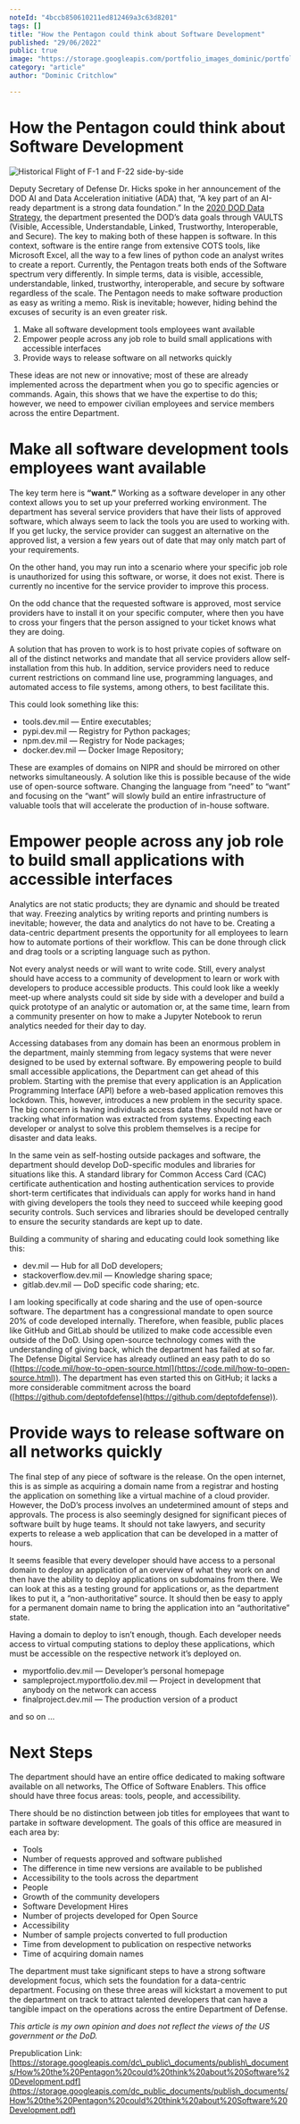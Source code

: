```yaml
---
noteId: "4bccb850610211ed812469a3c63d8201"
tags: []
title: "How the Pentagon could think about Software Development"
published: "29/06/2022"
public: true
image: "https://storage.googleapis.com/portfolio_images_dominic/portfolio_images/Planes-13.jpg"
category: "article"
author: "Dominic Critchlow"

---
```


How the Pentagon could think about Software Development
=======================================================

![Historical Flight of F-1 and F-22 side-by-side](https://storage.googleapis.com/portfolio_images_dominic/portfolio_images/Planes-13.jpg)

Deputy Secretary of Defense Dr. Hicks spoke in her announcement of the DOD AI and Data Acceleration initiative (ADA) that, “A key part of an AI-ready department is a strong data foundation.” In the [2020 DOD Data Strategy](https://media.defense.gov/2020/Oct/08/2002514180/-1/-1/0/DOD-DATA-STRATEGY.PDF), the department presented the DOD’s data goals through VAULTS (Visible, Accessible, Understandable, Linked, Trustworthy, Interoperable, and Secure). The key to making both of these happen is software. In this context, software is the entire range from extensive COTS tools, like Microsoft Excel, all the way to a few lines of python code an analyst writes to create a report. Currently, the Pentagon treats both ends of the Software spectrum very differently. In simple terms, data is visible, accessible, understandable, linked, trustworthy, interoperable, and secure by software regardless of the scale. The Pentagon needs to make software production as easy as writing a memo. Risk is inevitable; however, hiding behind the excuses of security is an even greater risk.

1.  Make all software development tools employees want available
2.  Empower people across any job role to build small applications with accessible interfaces
3.  Provide ways to release software on all networks quickly

These ideas are not new or innovative; most of these are already implemented across the department when you go to specific agencies or commands. Again, this shows that we have the expertise to do this; however, we need to empower civilian employees and service members across the entire Department.

Make all software development tools employees want available
============================================================

The key term here is **“want.”** Working as a software developer in any other context allows you to set up your preferred working environment. The department has several service providers that have their lists of approved software, which always seem to lack the tools you are used to working with. If you get lucky, the service provider can suggest an alternative on the approved list, a version a few years out of date that may only match part of your requirements.

On the other hand, you may run into a scenario where your specific job role is unauthorized for using this software, or worse, it does not exist. There is currently no incentive for the service provider to improve this process.

On the odd chance that the requested software is approved, most service providers have to install it on your specific computer, where then you have to cross your fingers that the person assigned to your ticket knows what they are doing.

A solution that has proven to work is to host private copies of software on all of the distinct networks and mandate that all service providers allow self-installation from this hub. In addition, service providers need to reduce current restrictions on command line use, programming languages, and automated access to file systems, among others, to best facilitate this.

This could look something like this:

*   tools.dev.mil — Entire executables;
*   pypi.dev.mil — Registry for Python packages;
*   npm.dev.mil — Registry for Node packages;
*   docker.dev.mil — Docker Image Repository;

These are examples of domains on NIPR and should be mirrored on other networks simultaneously. A solution like this is possible because of the wide use of open-source software. Changing the language from “need” to “want” and focusing on the “want” will slowly build an entire infrastructure of valuable tools that will accelerate the production of in-house software.

Empower people across any job role to build small applications with accessible interfaces
=========================================================================================

Analytics are not static products; they are dynamic and should be treated that way. Freezing analytics by writing reports and printing numbers is inevitable; however, the data and analytics do not have to be. Creating a data-centric department presents the opportunity for all employees to learn how to automate portions of their workflow. This can be done through click and drag tools or a scripting language such as python.

Not every analyst needs or will want to write code. Still, every analyst should have access to a community of development to learn or work with developers to produce accessible products. This could look like a weekly meet-up where analysts could sit side by side with a developer and build a quick prototype of an analytic or automation or, at the same time, learn from a community presenter on how to make a Jupyter Notebook to rerun analytics needed for their day to day.

Accessing databases from any domain has been an enormous problem in the department, mainly stemming from legacy systems that were never designed to be used by external software. By empowering people to build small accessible applications, the Department can get ahead of this problem. Starting with the premise that every application is an Application Programming Interface (API) before a web-based application removes this lockdown. This, however, introduces a new problem in the security space. The big concern is having individuals access data they should not have or tracking what information was extracted from systems. Expecting each developer or analyst to solve this problem themselves is a recipe for disaster and data leaks.

In the same vein as self-hosting outside packages and software, the department should develop DoD-specific modules and libraries for situations like this. A standard library for Common Access Card (CAC) certificate authentication and hosting authentication services to provide short-term certificates that individuals can apply for works hand in hand with giving developers the tools they need to succeed while keeping good security controls. Such services and libraries should be developed centrally to ensure the security standards are kept up to date.

Building a community of sharing and educating could look something like this:

*   dev.mil — Hub for all DoD developers;
*   stackoverflow.dev.mil — Knowledge sharing space;
*   gitlab.dev.mil — DoD specific code sharing; etc.

I am looking specifically at code sharing and the use of open-source software. The department has a congressional mandate to open source 20% of code developed internally. Therefore, when feasible, public places like GitHub and GitLab should be utilized to make code accessible even outside of the DoD. Using open-source technology comes with the understanding of giving back, which the department has failed at so far. The Defense Digital Service has already outlined an easy path to do so ([https://code.mil/how-to-open-source.html](https://code.mil/how-to-open-source.html)). The department has even started this on GitHub; it lacks a more considerable commitment across the board ([https://github.com/deptofdefense](https://github.com/deptofdefense)).

Provide ways to release software on all networks quickly
========================================================

The final step of any piece of software is the release. On the open internet, this is as simple as acquiring a domain name from a registrar and hosting the application on something like a virtual machine of a cloud provider. However, the DoD’s process involves an undetermined amount of steps and approvals. The process is also seemingly designed for significant pieces of software built by huge teams. It should not take lawyers, and security experts to release a web application that can be developed in a matter of hours.

It seems feasible that every developer should have access to a personal domain to deploy an application of an overview of what they work on and then have the ability to deploy applications on subdomains from there. We can look at this as a testing ground for applications or, as the department likes to put it, a “non-authoritative” source. It should then be easy to apply for a permanent domain name to bring the application into an “authoritative” state.

Having a domain to deploy to isn’t enough, though. Each developer needs access to virtual computing stations to deploy these applications, which must be accessible on the respective network it’s deployed on.

*   myportfolio.dev.mil — Developer’s personal homepage
*   sampleproject.myportfolio.dev.mil — Project in development that anybody on the network can access
*   finalproject.dev.mil — The production version of a product

and so on …

Next Steps
==========

The department should have an entire office dedicated to making software available on all networks, The Office of Software Enablers. This office should have three focus areas: tools, people, and accessibility.

There should be no distinction between job titles for employees that want to partake in software development. The goals of this office are measured in each area by:

*   Tools
*   Number of requests approved and software published
*   The difference in time new versions are available to be published
*   Accessibility to the tools across the department
*   People
*   Growth of the community developers
*   Software Development Hires
*   Number of projects developed for Open Source
*   Accessibility
*   Number of sample projects converted to full production
*   Time from development to publication on respective networks
*   Time of acquiring domain names

The department must take significant steps to have a strong software development focus, which sets the foundation for a data-centric department. Focusing on these three areas will kickstart a movement to put the department on track to attract talented developers that can have a tangible impact on the operations across the entire Department of Defense.

_This article is my own opinion and does not reflect the views of the US government or the DoD._

Prepublication Link: [https://storage.googleapis.com/dc\_public\_documents/publish\_documents/How%20the%20Pentagon%20could%20think%20about%20Software%20Development.pdf](https://storage.googleapis.com/dc_public_documents/publish_documents/How%20the%20Pentagon%20could%20think%20about%20Software%20Development.pdf)
